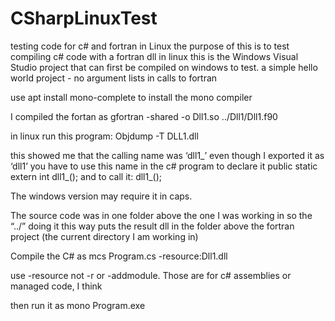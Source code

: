 # CSharpLinuxTest
testing code for c# and fortran in Linux
the purpose of this is to test compiling c# code with a fortran dll in linux
this is the Windows Visual Studio project that can first be compiled on windows to test. 
a simple hello world project - no argument lists in calls to fortran

use 
apt install mono-complete 
to install the mono compiler


I compiled the fortan as 
gfortran -shared  -o Dll1.so ../Dll1/Dll1.f90

in linux run this program:
Objdump -T DLL1.dll 

this showed me that the calling name was ‘dll1_’ even though I exported it as ‘dll1’ 
you have to use this name in the c# program to declare it
  public static extern int dll1_();
and to call it:
  dll1_();
  
  The windows version may require it in caps.


The source code was in one folder above the one I was working in so the “../”
doing it this way puts the result dll in the folder above the fortran project (the current directory I am working in)

Compile the C# as
mcs Program.cs   -resource:Dll1.dll

use -resource not -r or -addmodule. Those are for c# assemblies or managed code, I think

then run it as mono Program.exe

